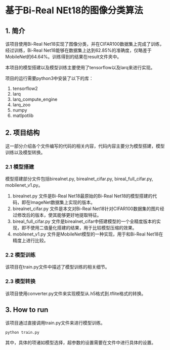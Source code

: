 # 基于Bi-Real NEt18的图像分类算法

## 1. 简介

该项目使用Bi-Real Net18实现了图像分类，并在CIFAR100数据集上完成了训练，经过训练，Bi-Real Net18能够在数据集上达到62.85%的准确度，仅略差于MobileNet的64.64%。训练得到的结果在result文件夹中。

本项目的模型搭建以及模型训练主要使用了tensorflow以及larq来进行实现。

项目的运行需要python3中安装了以下的库：

1. tensorflow2
2. larq
3. larq_compute_engine
4. larq_zoo
5. numpy
6. matlpotlib

## 2. 项目结构

这一部分介绍各个文件编写的代码的相关内容，代码内容主要分为模型搭建，模型训练以及模型转换。

### 2.1 模型搭建

模型搭建部分文件包括birealnet.py, birealnet_cifar.py, bireal_full_cifar.py, mobilenet_v1.py。

1. birealnet.py 文件是Bi-Real Net18最原始的Bi-Real Net18的模型搭建的代码，即在ImageNet数据集上实现的版本。
2. birealnet_cifar.py 文件是本文对Bi-Real Net18针对CIFAR100数据集的图片经过修改后的版本，使其能够更好地提取特征。
3. bireal_full_cifar.py 文件是birealnet_cifar中搭建模型的一个全精度版本的实现，即不使用二值量化搭建的结果，用于比较模型压缩的效果。
4. mobilenet_v1.py 文件是MobileNet模型的一种实现，用于和Bi-Real Net18在精度上进行比较。

### 2.2 模型训练

该项目在train.py文件中描述了模型训练的相关细节。

### 2.3 模型转换

该项目使用converter.py文件来实现模型从.h5格式到.tflite格式的转换。



## 3. How to run

该项目通过直接调用train.py文件来进行模型训练。

```shell
python train.py
```

其中，具体的项诸如模型选择，超参数的设置需要在文件中进行具体的设置。